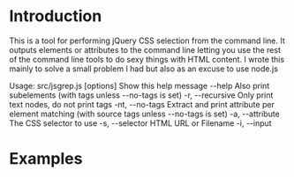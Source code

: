 # Introduction

This is a tool for performing jQuery CSS selection from the command line. It outputs elements or attributes to the command line letting you use the rest of the command line tools to do sexy things with HTML content. I wrote this mainly to solve a small problem I had but also as an excuse to use node.js


Usage: src/jsgrep.js [options]
Show this help message
    --help
Also print subelements (with tags unless --no-tags is set)
    -r, --recursive
Only print text nodes, do not print tags
    -nt, --no-tags
Extract and print attribute per element matching (with source tags unless --no-tags is set)
    -a, --attribute <value>
The CSS selector to use 
    -s, --selector <value>
HTML URL or Filename
    -i, --input <value>

# Examples


